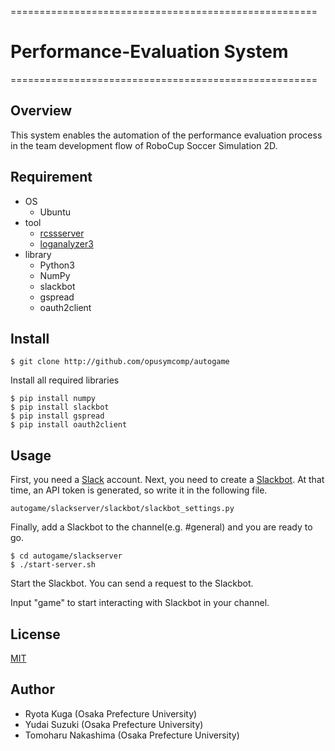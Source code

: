 =====================================================

#  __Performance-Evaluation System__

=====================================================

## Overview
This system enables the automation of the performance evaluation process in the team development flow of RoboCup Soccer Simulation 2D.

## Requirement
- OS
  - Ubuntu
- tool
  - [rcssserver](https://github.com/rcsoccersim/rcssserver)
  - [loganalyzer3](https://github.com/opusymcomp/loganalyzer3)
- library
  - Python3
  - NumPy
  - slackbot
  - gspread
  - oauth2client

## Install
```
$ git clone http://github.com/opusymcomp/autogame
```
Install all required libraries
```
$ pip install numpy
$ pip install slackbot
$ pip install gspread
$ pip install oauth2client
```
## Usage
First, you need a [Slack](https://slack.com/get-started#/create) account.
Next, you need to create a [Slackbot](https://api.slack.com/bot-users).
At that time, an API token is generated, so write it in the following file.
```
autogame/slackserver/slackbot/slackbot_settings.py
```
Finally, add a Slackbot to the channel(e.g. #general) and you are ready to go.
```
$ cd autogame/slackserver
$ ./start-server.sh
```
Start the Slackbot.
You can send a request to the Slackbot.

Input "game" to start interacting with Slackbot in your channel.

## License
[MIT](https://github.com/opusymcomp/autogame/blob/master/LICENSE)

## Author
- Ryota Kuga (Osaka Prefecture University)
- Yudai Suzuki (Osaka Prefecture University)
- Tomoharu Nakashima (Osaka Prefecture University)
